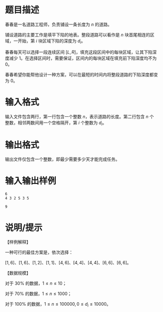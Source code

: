 # 题目描述

春春是一名道路工程师，负责铺设一条长度为 $n$ 的道路。

铺设道路的主要工作是填平下陷的地表。整段道路可以看作是 $n$ 块首尾相连的区域，一开始，第 $i$ 块区域下陷的深度为 $d_i$。

春春每天可以选择一段连续区间 $[L,R]$，填充这段区间中的每块区域，让其下陷深度减少 $1$。在选择区间时，需要保证，区间内的每块区域在填充前下陷深度均不为 $0$。

春春希望你能帮他设计一种方案，可以在最短的时间内将整段道路的下陷深度都变为 $0$。

# 输入格式

输入文件包含两行，第一行包含一个整数 $n$，表示道路的长度。第二行包含 $n$ 个整数，相邻两数间用一个空格隔开，第 $i$ 个整数为 $d_i$。

# 输出格式

输出文件仅包含一个整数，即最少需要多少天才能完成任务。

# 输入输出样例

```input1
6
4 3 2 5 3 5

```

```output1
9
```

# 说明/提示

【样例解释】

一种可行的最佳方案是，依次选择：

$[1,6]$、$[1,6]$、$[1,2]$、$[1,1]$、$[4,6]$、$[4,4]$、$[4,4]$、$[6,6]$、$[6,6]$。

【数据规模】

对于 $30 \%$ 的数据，$1 \leq n \leq 10$；

对于 $70 \%$ 的数据，$1 \leq n \leq 1000$；

对于 $100 \%$ 的数据，$1 \leq n \leq 100000 , 0 \leq d_i \leq 10000$。
